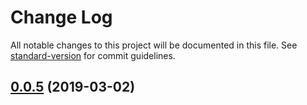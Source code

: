 # Change Log

All notable changes to this project will be documented in this file. See [standard-version](https://github.com/conventional-changelog/standard-version) for commit guidelines.

## [0.0.5](https://github.com/cdcabrera/t1/compare/v0.0.2...v0.0.5) (2019-03-02)
